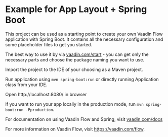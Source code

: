 # Example for App Layout + Spring Boot

This project can be used as a starting point to create your own Vaadin Flow application with Spring Boot.
It contains all the necessary configuration and some placeholder files to get you started.

The best way to use it by via [vaadin.com/start](https://vaadin.com/start) - you can get only the necessary parts and choose the package naming you want to use.

Import the project to the IDE of your choosing as a Maven project. 

Run application using `mvn spring-boot:run` or directly running Application class from your IDE. 

Open http://localhost:8080/ in browser

If you want to run your app locally in the production mode, run `mvn spring-boot:run -Pproduction`.

For documentation on using Vaadin Flow and Spring, visit [vaadin.com/docs](https://vaadin.com/docs/flow/spring/tutorial-spring-basic.html)

For more information on Vaadin Flow, visit https://vaadin.com/flow.

